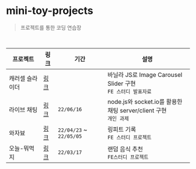 # mini-toy-projects

> 프로젝트를 통한 코딩 연습장 

<br>

| 프로젝트        | 링크                      | 기간                    | 설명                                                         |
| --------------- | ------------------------- | ----------------------- | ------------------------------------------------------------ |
| 캐러셀 슬라이더 | [링크](carousel-slider)   |                         | 바닐라 JS로 Image Carousel Slider 구현<br />`FE 스터디 발표자료` |
| 라이브 채팅     | [링크](live-chat-service) | `22/06/16`              | node.js와 socket.io를 활용한 <br />채팅 server/client 구현<br />`개인 과제` |
| 와자뵤          | [링크](wa-za-byo)         | `22/04/23` ~ `22/05/05` | 링피트 기록 <br />`FE 스터디 프로젝트`                       |
| 오늘-뭐먹지     | [링크](what-eat-today)    | `22/03/17`              | 랜덤 음식 추천 <br />`FE스터디 프로젝트`                     |

<br>

